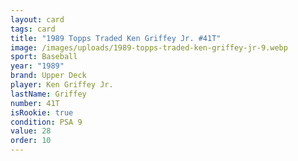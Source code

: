 ```yaml
---
layout: card
tags: card
title: "1989 Topps Traded Ken Griffey Jr. #41T"
image: /images/uploads/1989-topps-traded-ken-griffey-jr-9.webp
sport: Baseball
year: "1989"
brand: Upper Deck
player: Ken Griffey Jr.
lastName: Griffey
number: 41T
isRookie: true
condition: PSA 9
value: 28
order: 10
---
```

